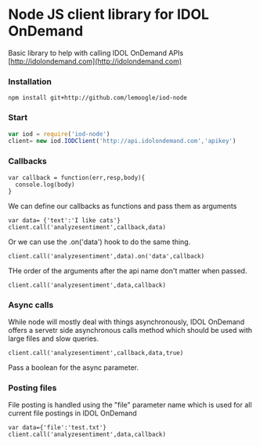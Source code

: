 # Node JS client library for IDOL OnDemand

Basic library to help with calling IDOL OnDemand APIs [http://idolondemand.com](http://idolondemand.com)

### Installation

```
npm install git+http://github.com/lemoogle/iod-node
```

### Start

```js
var iod = require('iod-node')
client= new iod.IODClient('http://api.idolondemand.com','apikey')
```

### Callbacks

```
var callback = function(err,resp,body){
  console.log(body)
}
```

We can define our callbacks as functions and pass them as arguments

```
var data= {'text':'I like cats'}
client.call('analyzesentiment',callback,data)
```

Or we can use the .on('data') hook to do the same thing.

```
client.call('analyzesentiment',data).on('data',callback)
```

THe order of the arguments after the api name don't matter when passed.

```
client.call('analyzesentiment',data,callback)

```


### Async calls

While node will mostly deal with things asynchronously, IDOL OnDemand offers a servetr side asynchronous calls method which should be used with large files and slow queries.

```
client.call('analyzesentiment',callback,data,true)
```

Pass a boolean for the async parameter.


### Posting files

File posting is handled using the "file" parameter name which is used for all current file postings in IDOL OnDemand

```
var data={'file':'test.txt'}
client.call('analyzesentiment',data,callback)
```
